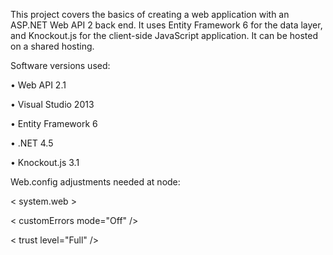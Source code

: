 This project covers the basics of creating a web application with an ASP.NET Web API 2 back end.
It uses Entity Framework 6 for the data layer, and Knockout.js for the client-side JavaScript application.
It can be hosted on a shared hosting.

Software versions used:

•	Web API 2.1

•	Visual Studio 2013

•	Entity Framework 6

•	.NET 4.5

•	Knockout.js 3.1

Web.config adjustments needed at node: 

< system.web >

< customErrors mode="Off" />

< trust level="Full" />
